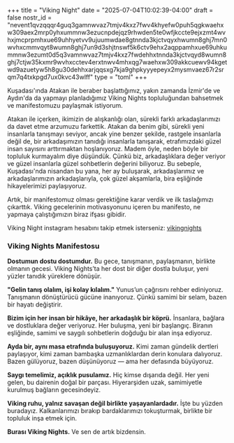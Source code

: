 +++
title = "Viking Night"
date = "2025-07-04T10:02:39-04:00"
draft = false
nostr_id = "nevent1qvzqqqr4guq3gamnwvaz7tmjv4kxz7fwv4khyefw0puh5qgkwaehxw309aex2mrp0yhxummnw3ezucnpdejqz9rhwden5te0wfjkccte9ejxzmt4wvhxjmcprpmhxue69uhhyetvv9ujuumwdae8gtnnda3kjctvqyxhwumn8ghj7mn0wvhxcmmvqyt8wumn8ghj7un9d3shjtnswf5k6ctv9ehx2aqppamhxue69uhkummnw3ezumt0d5q3vamnwvaz7tmjv4kxz7fwdehhxtnnda3kjctvqyd8wumn8ghj7ctjw35kxmr9wvhxcctev4erxtnwv4mhxqg7waehxw309akkcuewv94kgetwd9azuetyw5h8gu30dehhxarjqqsxg7kja9ghpkyyyepeyx2mysmvaez67r2srqm7q4txkpgd7ux0kvc43wlff"
type = "toml"
+++

Kuşadası'ında Atakan ile beraber başlattığımız, yakın zamanda İzmir'de ve Aydın'da da yapmayı planladığımız Viking Nights topluluğundan bahsetmek ve manifestomuzu paylaşmak istiyorum.

Atakan ile içerken, ikimizin de alışkanlığı olan, sürekli farklı arkadaşlarımızı da davet etme arzumuzu farkettik. Atakan da benim gibi, sürekli yeni insanlarla tanışmayı seviyor, ancak yine benzer şekilde, rastgele insanlarla değil de, bir arkadaşımızın tanıdığı insanlarla tanışarak, etrafımızdaki güzel insan sayısını arttırmaktan hoşlanıyoruz. Madem öyle, neden böyle bir topluluk kurmayalım diye düşündük. Çünkü biz, arkadaşlıklara değer veriyor ve güzel insanlarla güzel sohbetlerin değerini biliyoruz. Bu sebeple, Kuşadası'nda nisandan bu yana, her ay buluşarak, arkadaşlarımız ve arkadaşlarımızın arkadaşlarıyla, çok güzel akşamlarla, bira eşliğinde hikayelerimizi paylaşıyoruz.

Artık, bir manifestomuz olması gerektiğine karar verdik ve ilk taslağımızı çıkarttık. Viking gecelerinin motivasyonunu içeren bu manifesto, ne yapmaya çalıştığımızın biraz ifşası gibidir.

Viking Night instagram hesabını takip etmek isterseniz: [vikingnights](https://www.instagram.com/viking.nights/)



### **Viking Nights Manifestosu**

**Dostumun dostu dostumdur.**
Bu gece, tanışmanın, paylaşmanın, birlikte olmanın gecesi. Viking Nights’ta her dost bir diğer dostla buluşur, yeni yüzler tanıdık yüreklere dönüşür.

**"Gelin tanış olalım, işi kolay kılalım."**
Yunus’un çağrısını rehber ediniyoruz. Tanışmanın dönüştürücü gücüne inanıyoruz. Çünkü samimi bir selam, bazen bir hayatı değiştirir.

**Bizim için her insan bir hikâye, her arkadaşlık bir köprü.**
İnsanlara, bağlara ve dostluklara değer veriyoruz. Her buluşma, yeni bir başlangıç. Biranın eşliğinde, samimi ve saygılı sohbetlerin doğduğu bir alan inşa ediyoruz.

**Ayda bir, aynı masa etrafında buluşuyoruz.**
Kimi zaman gündelik dertleri paylaşıyor, kimi zaman bambaşka uzmanlıklardan derin konulara dalıyoruz. Bazen gülüyoruz, bazen düşünüyoruz — ama her defasında büyüyoruz.

**Saygı temelimiz, açıklık pusulamız.**
Hiç kimse dışarıda değil. Her yeni gelen, bu dairenin doğal bir parçası. Hiyerarşiden uzak, samimiyetle kurulmuş bağların gecesindeyiz.

**Viking ruhu, yalnız savaşan değil birlikte yaşayanlardadır.**
İşte bu yüzden buradayız. Kalkanlarımızı bırakıp bardaklarımızı tokuşturmak, birlikte bir topluluk inşa etmek için.

**Burası Viking Nights.**
Ve sen de artık bizdensin.
